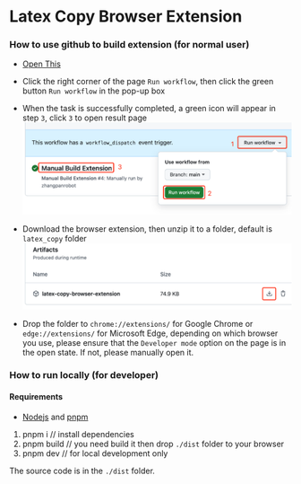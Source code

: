 
# Latex Copy Browser Extension

### How to use github to build extension (for normal user)
- [Open This](https://github.com/super-simple-solution/math-formula-helper/actions/workflows/build.yml)
- Click the right corner of the page `Run workflow`, then click the green button `Run workflow` in the pop-up box
- When the task is successfully completed, a green icon will appear in step `3`, click `3` to open result page
![alt text](image.png)
- Download the browser extension, then unzip it to a folder, default is `latex_copy` folder
![alt text](image-1.png)

- Drop the folder to `chrome://extensions/` for Google Chrome or `edge://extensions/` for Microsoft Edge, depending on which browser you use, please ensure that the `Developer mode` option on the page is in the open state. If not, please manually open it.

### How to run locally (for developer)
#### Requirements
- [Nodejs](https://nodejs.org/en/download) and [pnpm](https://pnpm.io/installation)
1. pnpm i // install dependencies
2. pnpm build // you need build it then drop `./dist` folder to your browser
3. pnpm dev // for local development only

The source code is in the `./dist` folder. 